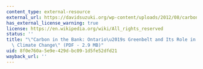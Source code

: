 ```yaml
---
content_type: external-resource
external_url: https://davidsuzuki.org/wp-content/uploads/2012/08/carbon-bank-ontario-greenbelt-role-mitigating-climate-change.pdf
has_external_license_warning: true
license: https://en.wikipedia.org/wiki/All_rights_reserved
status: ''
title: "\"Carbon in the Bank: Ontario\u2019s Greenbelt and Its Role in Mitigating\
  \ Climate Change\" (PDF - 2.9 MB)"
uid: 8f0e760a-5e9e-429d-bc09-1d5fe52dfd21
wayback_url: ''
---
```

